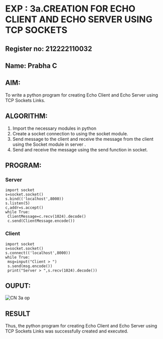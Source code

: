 # EXP : 3a.CREATION FOR ECHO CLIENT AND ECHO SERVER USING TCP SOCKETS
## Register no: 212222110032
## Name: Prabha C
## AIM:
To write a python program for creating Echo Client and Echo Server using TCP
Sockets Links.
## ALGORITHM:
1. Import the necessary modules in python
2. Create a socket connection to using the socket module.
3. Send message to the client and receive the message from the client using the Socket module in
 server .
4. Send and receive the message using the send function in socket.
## PROGRAM:
### Server
```
import socket
s=socket.socket()
s.bind(('localhost',8000))
s.listen(5)
c,addr=s.accept()
while True:
 ClientMessage=c.recv(1024).decode()
 c.send(ClientMessage.encode())
```
### Client
```
import socket
s=socket.socket()
s.connect(('localhost',8000))
while True:
 msg=input("Client > ")
 s.send(msg.encode())
 print("Server > ",s.recv(1024).decode())
```
## OUPUT:
![CN 3a op](https://github.com/22008837/3a.Sockets_Creation_for_Echo_Client_and_Echo_Server/assets/120194155/314bfdf7-1e8c-4b7c-b027-fa791b411210)

## RESULT
Thus, the python program for creating Echo Client and Echo Server using TCP Sockets Links 
was successfully created and executed.
